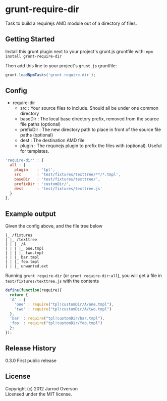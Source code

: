 # grunt-require-dir

Task to build a requirejs AMD module out of a directory of files.

## Getting Started
Install this grunt plugin next to your project's grunt.js gruntfile with: `npm install grunt-require-dir`

Then add this line to your project's `grunt.js` gruntfile:

```javascript
grunt.loadNpmTasks('grunt-require-dir');
```

[grunt]: https://github.com/cowboy/grunt
[getting_started]: https://github.com/cowboy/grunt/blob/master/docs/getting_started.md

## Config

- require-dir
  - src : Your source files to include. Should all be under one common directory
  - baseDir : The local base directory prefix, removed from the source file paths (optional)
  - prefixDir : The new directory path to place in front of the source file paths (optional)
  - dest : The destination AMD file
  - plugin : The requirejs plugin to prefix the files with (optional). Useful for templates.

```javascript
'require-dir' : {
  all : {
    plugin    : 'tpl',
    src       : 'test/fixtures/texttree/**/*.tmpl',
    baseDir   : 'test/fixtures/texttree/',
    prefixDir : 'customDir/',
    dest      : 'test/fixtures/texttree.js'
  }
},
```

## Example output

Given the config above, and the file tree below

```
|_ /fixtures
| |_ /texttree
| | |_ /A
| | | |_ one.tmpl
| | | |_ two.tmpl
| | |_ bar.tmpl
| | |_ foo.tmpl
| | |_ unwanted.ext
```

Running `grunt require-dir` (or `grunt require-dir:all`), you will
get a file in `test/fixtures/texttree.js` with the contents

```javascript
define(function(require){
  return {
  'A' : {
    'one' : require("tpl!customDir/A/one.tmpl"),
    'two' : require("tpl!customDir/A/two.tmpl")
  },
  'bar' : require("tpl!customDir/bar.tmpl"),
  'foo' : require("tpl!customDir/foo.tmpl")
  };
});
```


## Release History

0.3.0 First public release

## License
Copyright (c) 2012 Jarrod Overson  
Licensed under the MIT license.
